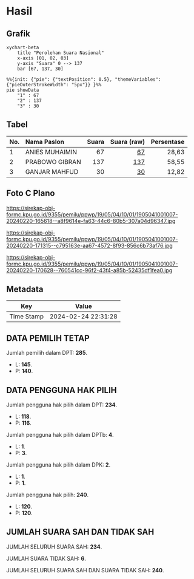 # Hasil

## Grafik

```mermaid
xychart-beta
    title "Perolehan Suara Nasional"
    x-axis [01, 02, 03]
    y-axis "Suara" 0 --> 137
    bar [67, 137, 30]
```

```mermaid
%%{init: {"pie": {"textPosition": 0.5}, "themeVariables": {"pieOuterStrokeWidth": "5px"}} }%%
pie showData
    "1" : 67
    "2" : 137
    "3" : 30
```

## Tabel

| No. | Nama Paslon    | Suara | Suara (raw) | Persentase |
|:--- |:-------------- | -----:| -----------:| ----------:|
| 1   | ANIES MUHAIMIN | 67    | [67][p-1]   | 28,63      |
| 2   | PRABOWO GIBRAN | 137   | [137][p-2]  | 58,55      |
| 3   | GANJAR MAHFUD  | 30    | [30][p-3]   | 12,82      |


[p-1]: https://github.com/gigit-pemilu/pemilu-2024/blob/main/pilpres/hitung-suara/sub/19-kepulauan-bangka-belitung/sub/05-bangka-barat/sub/04-kelapa/sub/1001-kelapa/sub/007-tps/sub/paslon-1.txt
[p-2]: https://github.com/gigit-pemilu/pemilu-2024/blob/main/pilpres/hitung-suara/sub/19-kepulauan-bangka-belitung/sub/05-bangka-barat/sub/04-kelapa/sub/1001-kelapa/sub/007-tps/sub/paslon-2.txt
[p-3]: https://github.com/gigit-pemilu/pemilu-2024/blob/main/pilpres/hitung-suara/sub/19-kepulauan-bangka-belitung/sub/05-bangka-barat/sub/04-kelapa/sub/1001-kelapa/sub/007-tps/sub/paslon-3.txt

## Foto C Plano

https://sirekap-obj-formc.kpu.go.id/9355/pemilu/ppwp/19/05/04/10/01/1905041001007-20240220-165618--a8f9614e-fa63-44c6-80b5-307a04d96347.jpg

https://sirekap-obj-formc.kpu.go.id/9355/pemilu/ppwp/19/05/04/10/01/1905041001007-20240220-171315--c795163e-aa67-4572-8f93-856c6b73af76.jpg

https://sirekap-obj-formc.kpu.go.id/9355/pemilu/ppwp/19/05/04/10/01/1905041001007-20240220-170628--760541cc-96f2-43f4-a85b-52435df1fea0.jpg


## Metadata

| Key        | Value               |
| ---------- | ------------------- |
| Time Stamp | 2024-02-24 22:31:28 |


## DATA PEMILIH TETAP

Jumlah pemilih dalam DPT: **285**.
 * L: **145**.
 * P: **140**.

## DATA PENGGUNA HAK PILIH

Jumlah pengguna hak pilih dalam DPT: **234**.
 * L: **118**.
 * P: **116**.

Jumlah pengguna hak pilih dalam DPTb: **4**.
 * L: **1**.
 * P: **3**.

Jumlah pengguna hak pilih dalam DPK: **2**.
 * L: **1**.
 * P: **1**.

Jumlah pengguna hak pilih: **240**.
 * L: **120**.
 * P: **120**.

## JUMLAH SUARA SAH DAN TIDAK SAH

JUMLAH SELURUH SUARA SAH: **234**.

JUMLAH SUARA TIDAK SAH: **6**.

JUMLAH SELURUH SUARA SAH DAN SUARA TIDAK SAH: **240**.


